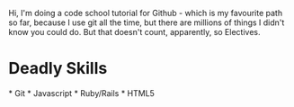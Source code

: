 Hi, I'm doing a code school tutorial for Github - which is my favourite path so far, because I use git all the time, but there are millions of things I didn't know you could do.  But that doesn't count, apparently, so Electives.


<h1>Deadly Skills</h1>
* Git
* Javascript
* Ruby/Rails
* HTML5
